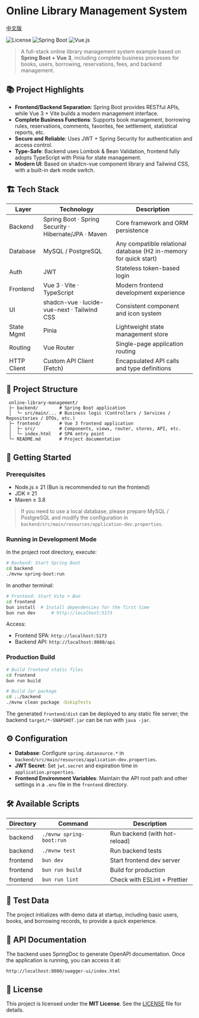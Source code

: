 # Online Library Management System

[中文版](README_zh-CN.md)

![License](https://img.shields.io/badge/license-MIT-blue.svg)
![Spring Boot](https://img.shields.io/badge/Spring%20Boot-3.5.0-brightgreen.svg)
![Vue.js](https://img.shields.io/badge/Vue.js-3.5.13-brightgreen.svg)

> A full-stack online library management system example based on **Spring Boot + Vue 3**, including complete business processes for books, users, borrowing, reservations, fees, and backend management.

## 📚 Project Highlights

- **Frontend/Backend Separation**: Spring Boot provides RESTful APIs, while Vue 3 + Vite builds a modern management interface.
- **Complete Business Functions**: Supports book management, borrowing rules, reservations, comments, favorites, fee settlement, statistical reports, etc.
- **Secure and Reliable**: Uses JWT + Spring Security for authentication and access control.
- **Type-Safe**: Backend uses Lombok & Bean Validation, frontend fully adopts TypeScript with Pinia for state management.
- **Modern UI**: Based on shadcn-vue component library and Tailwind CSS, with a built-in dark mode switch.

## 🏗️ Tech Stack

| Layer      | Technology                                           | Description                                        |
|------------|------------------------------------------------------|----------------------------------------------------|
| Backend    | Spring Boot · Spring Security · Hibernate/JPA · Maven | Core framework and ORM persistence                 |
| Database   | MySQL / PostgreSQL                                   | Any compatible relational database (H2 in-memory for quick start) |
| Auth       | JWT                                                  | Stateless token-based login                        |
| Frontend   | Vue 3 · Vite · TypeScript                            | Modern frontend development experience             |
| UI         | shadcn-vue · lucide-vue-next · Tailwind CSS          | Consistent component and icon system               |
| State Mgmt | Pinia                                                | Lightweight state management store                 |
| Routing    | Vue Router                                           | Single-page application routing                    |
| HTTP Client| Custom API Client (Fetch)                            | Encapsulated API calls and type definitions        |

## 📂 Project Structure

```
 online-library-management/
 ├─ backend/        # Spring Boot application
 │  └─ src/main/... # Business logic (Controllers / Services / Repositories / DTOs, etc.)
 ├─ frontend/       # Vue 3 frontend application
 │  ├─ src/         # Components, views, router, stores, API, etc.
 │  └─ index.html   # SPA entry point
 └─ README.md       # Project documentation
```

## 🚀 Getting Started

### Prerequisites

- Node.js ≥ 21 (Bun is recommended to run the frontend)
- JDK ≥ 21
- Maven ≥ 3.8

> If you need to use a local database, please prepare MySQL / PostgreSQL and modify the configuration in `backend/src/main/resources/application-dev.properties`.

### Running in Development Mode

In the project root directory, execute:

```bash
# Backend: Start Spring Boot
cd backend
./mvnw spring-boot:run
```

In another terminal:

```bash
# Frontend: Start Vite + Bun
cd frontend
bun install  # Install dependencies for the first time
bun run dev      # http://localhost:5173
```

Access:
- Frontend SPA: `http://localhost:5173`
- Backend API: `http://localhost:8080/api`

### Production Build

```bash
# Build frontend static files
cd frontend
bun run build

# Build Jar package
cd ../backend
./mvnw clean package -DskipTests
```

The generated `frontend/dist` can be deployed to any static file server; the backend `target/*-SNAPSHOT.jar` can be run with `java -jar`.

## ⚙️ Configuration

- **Database**: Configure `spring.datasource.*` in `backend/src/main/resources/application-dev.properties`.
- **JWT Secret**: Set `jwt.secret` and expiration time in `application.properties`.
- **Frontend Environment Variables**: Maintain the API root path and other settings in a `.env` file in the `frontend` directory.

## 🛠️ Available Scripts

| Directory | Command                  | Description                    |
|-----------|--------------------------|--------------------------------|
| backend   | `./mvnw spring-boot:run` | Run backend (with hot-reload)  |
| backend   | `./mvnw test`            | Run backend tests              |
| frontend  | `bun dev`                | Start frontend dev server      |
| frontend  | `bun run build`          | Build for production           |
| frontend  | `bun run lint`           | Check with ESLint + Prettier   |

## 🧪 Test Data

The project initializes with demo data at startup, including basic users, books, and borrowing records, to provide a quick experience.

## 📑 API Documentation

The backend uses SpringDoc to generate OpenAPI documentation. Once the application is running, you can access it at:

```
http://localhost:8080/swagger-ui/index.html
```

## 📝 License

This project is licensed under the **MIT License**. See the [LICENSE](LICENSE) file for details.
